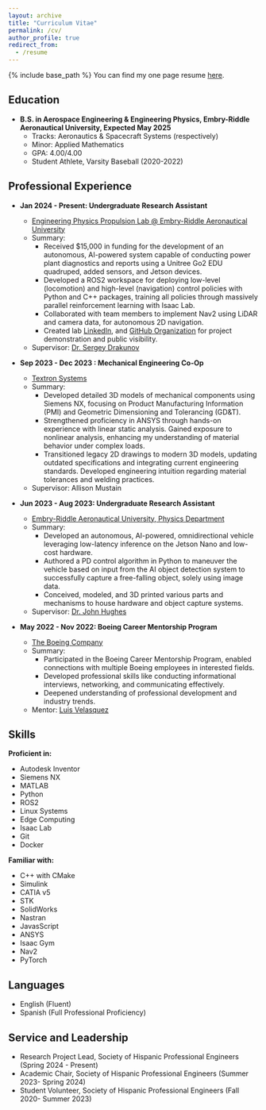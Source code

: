 ```yaml
---
layout: archive
title: "Curriculum Vitae"
permalink: /cv/
author_profile: true
redirect_from:
  - /resume
---
```


{% include base_path %}
You can find my one page resume [here](https://gabearod2.github.io/files/resume_fall_2024.pdf).


## Education
* **B.S. in Aerospace Engineering & Engineering Physics, Embry-Riddle Aeronautical University, Expected May 2025**
  * Tracks: Aeronautics & Spacecraft Systems (respectively)
  * Minor: Applied Mathematics
  * GPA: 4.00/4.00
  * Student Athlete, Varsity Baseball (2020-2022)

## Professional Experience
* **Jan 2024 - Present: Undergraduate Research Assistant**
  * [Engineering Physics Propulsion Lab @ Embry-Riddle Aeronautical University](https://www.linkedin.com/company/eppl-erau-db)
  * Summary: 
    * Received $15,000 in funding for the development of an autonomous, AI-powered system capable of conducting power plant diagnostics and reports using a Unitree Go2 EDU quadruped, added sensors, and Jetson devices.
    * Developed a ROS2 workspace for deploying low-level (locomotion) and high-level (navigation) control policies with Python and C++ packages, training all policies through massively parallel reinforcement learning with Isaac Lab.
    * Collaborated with team members to implement Nav2 using LiDAR and camera data, for autonomous 2D navigation.
    * Created lab [LinkedIn](https://linkedin.com/company/eppl-erau-db), and [GitHub Organization](https://github.com/eppl-erau-db) for project demonstration and public visibility. 
  * Supervisor: [Dr. Sergey Drakunov](https://faculty.erau.edu/Sergey.Drakunov)

* **Sep 2023 - Dec 2023 : Mechanical Engineering Co-Op**
  * [Textron Systems](https://www.textronsystems.com/)
  * Summary: 
    * Developed detailed 3D models of mechanical components using Siemens NX, focusing on Product Manufacturing Information (PMI) and Geometric Dimensioning and Tolerancing (GD&T). 
    * Strengthened proficiency in ANSYS through hands-on experience with linear static analysis. Gained exposure to nonlinear analysis, enhancing my understanding of material behavior under complex loads.
    * Transitioned legacy 2D drawings to modern 3D models, updating outdated specifications and integrating current engineering standards. Developed engineering intuition regarding material tolerances and welding practices.
  * Supervisor: Allison Mustain

* **Jun 2023 - Aug 2023: Undergraduate Research Assistant**
  * [Embry-Riddle Aeronautical University, Physics Department](https://daytonabeach.erau.edu/college-arts-sciences/physical-sciences)
  * Summary:
    * Developed an autonomous, AI-powered, omnidirectional vehicle leveraging low-latency inference on the Jetson Nano and low-cost hardware. 
    * Authored a PD control algorithm in Python to maneuver the vehicle based on input from the AI object detection system to successfully capture a free-falling object, solely using image data. 
    * Conceived, modeled, and 3D printed various parts and mechanisms to house hardware and object capture systems.
  * Supervisor: [Dr. John Hughes](https://faculty.erau.edu/John.Hughes)

* **May 2022 - Nov 2022: Boeing Career Mentorship Program**
  * [The Boeing Company](https://www.boeing.com/)
  * Summary:
    * Participated in the Boeing Career Mentorship Program, enabled connections with multiple Boeing employees in interested fields.
    * Developed professional skills like conducting informational interviews, networking, and communicating effectively. 
    * Deepened understanding of professional development and industry trends.
  * Mentor: [Luis Velasquez](https://www.linkedin.com/in/luis-velasquez-7404058a/)
  
## Skills

**Proficient in:**
* Autodesk Inventor
* Siemens NX
* MATLAB
* Python
* ROS2
* Linux Systems
* Edge Computing
* Isaac Lab
* Git
* Docker

**Familiar with:**
* C++ with CMake
* Simulink
* CATIA v5
* STK
* SolidWorks
* Nastran
* JavasScript
* ANSYS
* Isaac Gym
* Nav2
* PyTorch

## Languages
* English (Fluent)
* Spanish (Full Professional Proficiency)
  
## Service and Leadership
* Research Project Lead, Society of Hispanic Professional Engineers (Spring 2024 - Present)
* Academic Chair, Society of Hispanic Professional Engineers (Summer 2023- Spring 2024)
* Student Volunteer, Society of Hispanic Professional Engineers (Fall 2020- Summer 2023)

